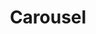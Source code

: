 ---
layout: entry
title:  "Carousel"
categories: navigation

keyboard:
  tab: |
    Focus visibly moves to each item in Android
  arrow keys: |
    Focus visibly moves to items in list after the first item in Android and all items in list in iOS
          
mobile:
  swipe: |
    Focus moves to the element, expresses its state, if applicable
  3 finger swipe: | 
    Focus moves to the element on iOS, expresses its state, if applicable
  doubletap: |
    Activates the button
    
screenreader: 
  name:  |
    Purpose of each item is clear and matches visible label
  role:  |
    Identifies as a button in iOS and "double tap to activate" in Android
  group: |
    n/a
  state: |
    Expresses its state (disabled/dimmed)
---